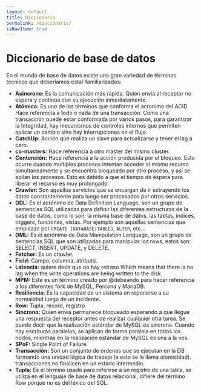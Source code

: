 ```yaml
---
layout: default
title: Diccionario
permalink: /diccionario/
isNavItem: true
---
```


# Diccionario de base de datos

En el mundo de base de datos existe una gran variedad de términos técnicos que deberíamos estar familiarizados:

- **Asincrono:** Es la comunicación más rápida. Quien envía al receptor no espera y continúa con su ejecución inmediatamente.
- **Atómico:** Es uno de los términos que conforma el acronimo del ACID. Hace referencia a todo o nada de una transacción. Como una transacción puede estar conformada por varios pasos, para garantizar la Integridad, hay mecanismos de controles internos que permiten aplicar un cambio sino hay interrupciones en el flujo.
- **CatchUp:** Acción que realiza un slave para actualizarse y tener el lag a cero.
- **co-masters:** Hace referencia a otro master del mismo cluster.
- **Contención:** Hace referencia a la acción producida por el bloqueo. Esto ocurre cuando multiples procesos intentan acceder al mismo recurso simultaneamente y se encuentra bloqueado por otro proceso, y así se apilan los procesos. Esto es debido a que el tiempo de espera para liberar el recurso es muy prolongado.
- **Crawler:** Son aquellos servicios que se encargan de ir extrayendo los datos constantemente para luego ser procesados por otros servicios.
- **DDL:** Es el acrónimo de Data Definition Language, son un grupo de sentencias SQL utilizadas para definir las diferentes estructuras de la base de datos, como lo son; la misma base de datos, las tablas, índices, triggers, funciones, vistas. Por ejemplo son aquellas sentencias que empiezan por `CREATE [DATABASE|TABLE]`, `ALTER`, etc...
- **DML:** Es el acrónimo de Data Manipulation Language, son un grupo de sentencias SQL que son utilizadas para manipular los rows, estos son: SELECT, INSERT, UPDATE, y DELETE.
- **Fetcher:** Es un crawler.
- **Field:** Campo, columna, atributo.
- **Latencia:** quiere decir que no hay retraso Which means that there is no lag when the write operations are being written to the disk.
- **MPM:** Éste es un término creado por @debeando para hacer referencia a los diferentes fork de MySQL, Percona y MariaDB.
- **Resiliencia:** Es la capacidad de un sistema en reponerse a su normalidad luego de un incidente.
- **Row:** Tupla, record, registro
- **Sincrono:** Quien envía permanece bloqueado esperando a que llegue una respuesta del receptor antes de realizar cualquier otra tarea. Se puede decir que la realización estándar de MySQL es síncrona. Cuando hay escrituras paralelas, se aplican de forma paralela en todos los nodos, mientras en la realización estándar de MySQL es una a la ves.
- **SPoF:** Single Point of Failure.
- **Transacción:** Son un conjunto de órdenes que se ejecutan en la DB formando una unidad lógica de trabajo (a esto se le llama atomicidad). transacciones no finalicen en un estado intermedio.
- **Tupla:** Es el término usado para referirse a un registro de una tabla, se utiliza en el lenguaje de base de datos relacional, difiere del término Row porque no es del léxico del SQL.

